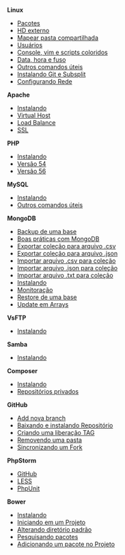 **Linux**
 - [Pacotes](/linux/pacotes.md)
 - [HD externo](/linux/hd-externo.md)
 - [Mapear pasta compartilhada](/linux/mapear-pasta.md)
 - [Usuários](/linux/usuarios.md)
 - [Console, vim e scripts coloridos](/linux/console-colorido.md)
 - [Data, hora e fuso](/linux/datahora-fuso.md)
 - [Outros comandos úteis](/linux/comandos-uteis.md)
 - [Instalando Git e Subsplit](/linux/gitesubsplit.md)
 - [Configurando Rede](/linux/ip.md)

**Apache**
 - [Instalando](/apache/instalando.md)
 - [Virtual Host](/apache/virtualhost.md)
 - [Load Balance](/apache/loadbalance.md)
 - [SSL](/apache/ssl.md)

**PHP**
- [Instalando](/php/instalando.md)
- [Versão 54](/php/versao-cinco-quatro.md)
- [Versão 56](/php/versao-cinco-seis.md)

**MySQL**
 - [Instalando](/mysql/instalando-mysql.md)
 - [Outros comandos úteis](/mysql/comandos-uteis.md)

**MongoDB**
- [Backup de uma base](/mongodb/dump.md)
- [Boas práticas com MongoDB](/mongodb/boaspraticas.md)
- [Exportar coleção para arquivo .csv](/mongodb/exportcsv.md)
- [Exportar coleção para arquivo .json](/mongodb/exportjson.md)
- [Importar arquivo .csv para coleção](/mongodb/importcsv.md)
- [Importar arquivo .json para coleção](/mongodb/importjson.md)
- [Importar arquivo .txt para coleção](/mongodb/importtsv.md)
- [Instalando](/mongodb/instalacao.md)
- [Monitoração](/mongodb/monitoracao.md)
- [Restore de uma base](/mongodb/restore.md)
- [Update em Arrays](/mongodb/update-array.md)

**VsFTP**
 - [Instalando](/ftp/instalando.md)

**Samba**
 - [Instalando](/samba/instalando.md)

**Composer**
- [Instalando](/composer/instalando.md)
- [Repositórios privados](/composer/repo-privado.md)

**GitHub**
- [Add nova branch](/github/add-branch.md)
- [Baixando e instalando Repositório](/github/instalar-repositorio.md)
- [Criando uma liberação TAG](/github/criando-tag.md)
- [Removendo uma pasta](/github/removendo-pasta.md)
- [Sincronizando um Fork](/github/sincronizando-fork.md)

**PhpStorm**
 - [GitHub](/phpstorm/github.md)
 - [LESS](/phpstorm/less.md)
 - [PhpUnit](/phpstorm/phpunit.md)

**Bower**
 - [Instalando](/bower/instalando.md)
 - [Iniciando em um Projeto](/bower/iniciando-em-projeto.md)
 - [Alterando diretório padrão](/bower/alterando-diretorio-padrao.md)
 - [Pesquisando pacotes](/bower/pesquisando-pacotes.md)
 - [Adicionando um pacote no Projeto](/bower/adicionando-pacote.md)
